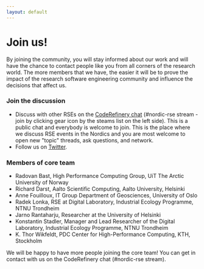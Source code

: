 ```yaml
---
layout: default
---
```


# Join us!

By joining the community, you will stay informed about our work
and will have the chance to contact people like you from all
corners of the research world. The more members that we have,
the easier it will be to prove the impact of the research software
engineering community and influence the decisions that affect us.


### Join the discussion

- Discuss with other RSEs on the [CodeRefinery chat](https://coderefinery.zulipchat.com) (#nordic-rse stream - join
  by clicking gear icon by the steams list on the left side).
  This is a public chat and everybody is welcome to join. This is the place where we discuss RSE events in the Nordics
  and you are most welcome to open new "topic" threads, ask questions, and network.
- Follow us on [Twitter](https://twitter.com/nordic_rse).


### Members of core team

- Radovan Bast, High Performance Computing Group, UiT The Arctic University of Norway
- Richard Darst, Aalto Scientific Computing, Aalto University, Helsinki
- Anne Fouilloux, IT Group Department of Geosciences, University of Oslo
- Radek Lonka, RSE at Digital Laboratory, Industrial Ecology Programme, NTNU Trondheim
- Jarno Rantaharju, Researcher at the University of Helsinki
- Konstantin Stadler, Manager and Lead Researcher of the Digital Laboratory, Industrial Ecology Programme, NTNU Trondheim
- K. Thor Wikfeldt, PDC Center for High-Performance Computing, KTH, Stockholm

We will be happy to have more people joining the core team!  You can get in
contact with us on the CodeRefinery chat (#nordic-rse stream).
